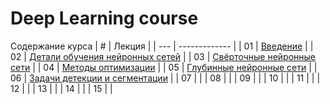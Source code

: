 # Deep Learning course

Содержание курса
| # | Лекция  |
| --- | ------------- |
| 01 | [Введение](lectures/lecture1)  |
| 02 | [Детали обучения нейронных сетей](lectures/lecture2) |
| 03 | [Свёрточные нейронные сети](lectures/lecture3) |
| 04 | [Методы оптимизации](lectures/lecture4) |
| 05 | [Глубинные нейронные сети](lectures/lecture5) |
| 06 | [Задачи детекции и сегментации](lectures/lecture6) |
| 07 |  |
| 08 |  |
| 09 |  |
| 10 |  |
| 11 |  |
| 12 |  |
| 13 |  |
| 14 |  |
| 15 |  |
